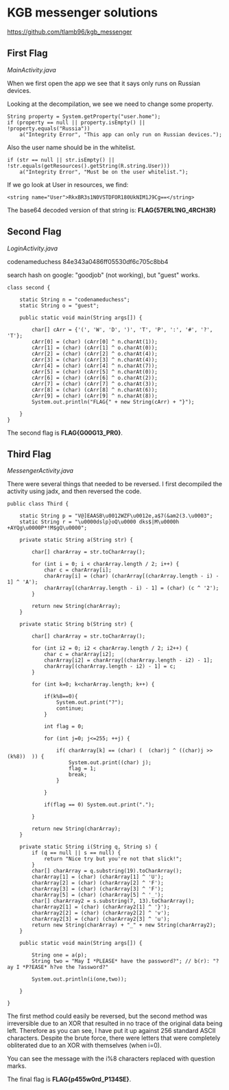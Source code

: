 # KGB messenger solutions

<https://github.com/tlamb96/kgb_messenger>

## First Flag

_MainActivity.java_

When we first open the app we see that it says only runs on Russian devices.

Looking at the decompilation, we see we need to change some property.

```
String property = System.getProperty("user.home");
if (property == null || property.isEmpty() || !property.equals("Russia"))
    a("Integrity Error", "This app can only run on Russian devices.");
```

Also the user name should be in the whitelist.

```
if (str == null || str.isEmpty() || !str.equals(getResources().getString(R.string.User)))
    a("Integrity Error", "Must be on the user whitelist.");
```

If we go look at User in resources, we find:

```<string name="User">RkxBR3s1N0VSTDFOR180UkNIM1J9Cg==</string>```

The base64 decoded version of that string is: **FLAG{57ERL1NG\_4RCH3R}**

## Second Flag

_LoginActivity.java_

<string name="username">codenameduchess</string>
<string name="password">84e343a0486ff05530df6c705c8bb4</string>

search hash on google: "goodjob" (not working), but "guest" works.

```
class second {

    static String n = "codenameduchess";
    static String o = "guest"; 

    public static void main(String args[]) {

        char[] cArr = {'(', 'W', 'D', ')', 'T', 'P', ':', '#', '?', 'T'};
        cArr[0] = (char) (cArr[0] ^ n.charAt(1));
        cArr[1] = (char) (cArr[1] ^ o.charAt(0));
        cArr[2] = (char) (cArr[2] ^ o.charAt(4));
        cArr[3] = (char) (cArr[3] ^ n.charAt(4));
        cArr[4] = (char) (cArr[4] ^ n.charAt(7));
        cArr[5] = (char) (cArr[5] ^ n.charAt(0));
        cArr[6] = (char) (cArr[6] ^ o.charAt(2));
        cArr[7] = (char) (cArr[7] ^ o.charAt(3));
        cArr[8] = (char) (cArr[8] ^ n.charAt(6));
        cArr[9] = (char) (cArr[9] ^ n.charAt(8));
        System.out.println("FLAG{" + new String(cArr) + "}");

    }   
}
```

The second flag is **FLAG{G00G13_PR0}**.


## Third Flag

_MessengerActivity.java_

There were several things that needed to be reversed. I first decompiled the activity using jadx, and then reversed the code.


```
public class Third {

	static String p = "V@]EAASB\u0012WZF\u0012e,a$7(&am2(3.\u0003";
	static String r = "\u0000dslp}oQ\u0000 dks$|M\u0000h +AYQg\u0000P*!M$gQ\u0000";

	private static String a(String str) {
        
		char[] charArray = str.toCharArray();
        
		for (int i = 0; i < charArray.length / 2; i++) {
            char c = charArray[i];
            charArray[i] = (char) (charArray[(charArray.length - i) - 1] ^ 'A');
            charArray[(charArray.length - i) - 1] = (char) (c ^ '2');
        }
        
		return new String(charArray);
    }

	private static String b(String str) {
		
		char[] charArray = str.toCharArray();

        for (int i2 = 0; i2 < charArray.length / 2; i2++) {
            char c = charArray[i2];
            charArray[i2] = charArray[(charArray.length - i2) - 1];
            charArray[(charArray.length - i2) - 1] = c;
        }

		for (int k=0; k<charArray.length; k++) {

			if(k%8==0){
				System.out.print("?");
				continue;	
			}

			int flag = 0;
			
			for (int j=0; j<=255; ++j) {

				if( charArray[k] == (char) (  (char)j ^ ((char)j >> (k%8))  )) {
					System.out.print((char) j);
					flag = 1;
					break;
				}

			}
			
			if(flag == 0) System.out.print(".");

		}
        
        return new String(charArray);
    }

	private static String i(String q, String s) {
        if (q == null || s == null) {
            return "Nice try but you're not that slick!";
        }
        char[] charArray = q.substring(19).toCharArray();
        charArray[1] = (char) (charArray[1] ^ 'U');
        charArray[2] = (char) (charArray[2] ^ 'F');
        charArray[3] = (char) (charArray[3] ^ 'F');
        charArray[5] = (char) (charArray[5] ^ '_');
        char[] charArray2 = s.substring(7, 13).toCharArray();
        charArray2[1] = (char) (charArray2[1] ^ '}');
        charArray2[2] = (char) (charArray2[2] ^ 'v');
        charArray2[3] = (char) (charArray2[3] ^ 'u');
        return new String(charArray) + "_" + new String(charArray2);
    }

	public static void main(String args[]) {

		String one = a(p);
		String two = "May I *PLEASE* have the password?"; // b(r): "?ay I *P?EASE* h?ve the ?assword?"

		System.out.println(i(one,two));

	}

}
```

The first method could easily be reversed, but the second method was irreversible due to an XOR that resulted in no trace of the original data being left. Therefore as you can see, I have put it up against 256 standard ASCII characters. Despite the brute force, there were letters that were completely obliterated due to an XOR with themselves (when i=0).

You can see the message with the i%8 characters replaced with question marks.

The final flag is **FLAG{p455w0rd_P134SE}**.

